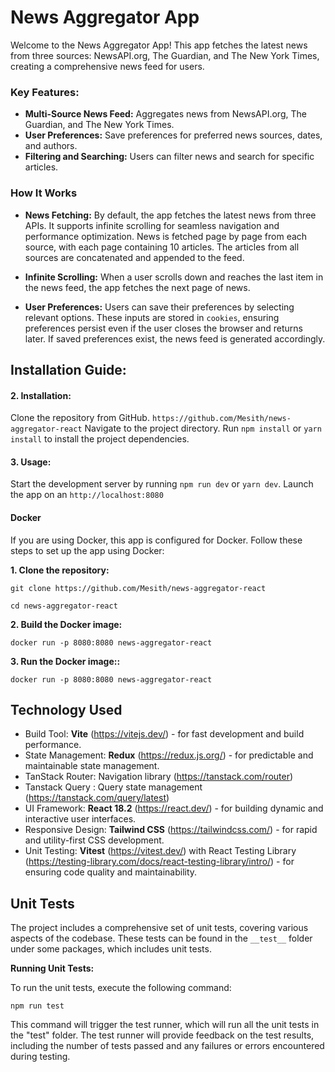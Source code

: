 
# News Aggregator App

Welcome to the News Aggregator App! This app fetches the latest news from three sources: NewsAPI.org, The Guardian, and The New York Times, creating a comprehensive news feed for users.

### Key Features:
- **Multi-Source News Feed:** Aggregates news from NewsAPI.org, The Guardian, and The New York Times.
- **User Preferences:** Save preferences for preferred news sources, dates, and authors.
- **Filtering and Searching:** Users can filter news and search for specific articles.

### How It Works
- **News Fetching:** By default, the app fetches the latest news from three APIs. It supports infinite scrolling for seamless navigation and performance optimization. News is fetched page by page from each source, with each page containing 10 articles. The articles from all sources are concatenated and appended to the feed.

- **Infinite Scrolling:** When a user scrolls down and reaches the last item in the news feed, the app fetches the next page of news.

- **User Preferences:** Users can save their preferences by selecting relevant options. These inputs are stored in `cookies`, ensuring preferences persist even if the user closes the browser and returns later. If saved preferences exist, the news feed is generated accordingly.

## Installation Guide:

#### 2. Installation:

Clone the repository from GitHub.
`https://github.com/Mesith/news-aggregator-react`
Navigate to the project directory.
Run `npm install` or `yarn install` to install the project dependencies.

#### 3. Usage:

Start the development server by running `npm run dev` or `yarn dev`.
Launch the app on an `http://localhost:8080`
#### **Docker**
If you are using Docker, this app is configured for Docker. Follow these steps to set up the app using Docker:

**1. Clone the repository:**

`git clone https://github.com/Mesith/news-aggregator-react`

`cd news-aggregator-react`

**2. Build the Docker image:**

`docker run -p 8080:8080 news-aggregator-react`

**3. Run the Docker image::**

`docker run -p 8080:8080 news-aggregator-react`
## Technology Used

- Build Tool: **Vite** (https://vitejs.dev/) - for fast development and build performance.
- State Management: **Redux** (https://redux.js.org/) - for predictable and maintainable state management.
- TanStack Router: Navigation library (https://tanstack.com/router)
- Tanstack Query : Query state management (https://tanstack.com/query/latest)
- UI Framework: **React 18.2** (https://react.dev/) - for building dynamic and interactive user interfaces.
- Responsive Design: **Tailwind CSS** (https://tailwindcss.com/) - for rapid and utility-first CSS development.
- Unit Testing: **Vitest** (https://vitest.dev/) with React Testing Library (https://testing-library.com/docs/react-testing-library/intro/) - for ensuring code quality and maintainability.

## Unit Tests
The project includes a comprehensive set of unit tests, covering various aspects of the codebase. These tests can be found in the `__test__` folder under some packages, which includes unit tests.

**Running Unit Tests:**

To run the unit tests, execute the following command:

```
npm run test
```

This command will trigger the test runner, which will run all the unit tests in the "test" folder. The test runner will provide feedback on the test results, including the number of tests passed and any failures or errors encountered during testing.
